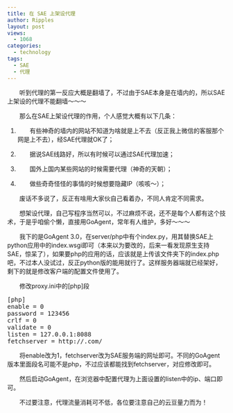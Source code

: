 ```yaml
---
title: 在 SAE 上架设代理
author: Ripples
layout: post
views:
  - 1068
categories:
  - technology
tags:
  - SAE
  - 代理
---
```

<p style="text-indent: 2em;">
  听到代理的第一反应大概是翻墙了，不过由于SAE本身是在墙内的，所以SAE上架设的代理不能翻墙～～～
</p>

<p style="text-indent: 2em;">
  那么在SAE上架设代理的作用，个人感觉大概有以下几条：
</p>

<ol class=" list-paddingleft-2" style="list-style-type: decimal;">
  <li>
    <p style="text-indent: 2em;">
      有些神奇的墙内的网站不知道为啥就是上不去（反正我上微信的客服那个网是上不去），经SAE代理就OK了；
    </p>
  </li>

  <li>
    <p style="text-indent: 2em;">
      据说SAE线路好，所以有时候可以通过SAE代理加速；
    </p>
  </li>

  <li>
    <p style="text-indent: 2em;">
      国外上国内某些网站的时候需要代理（神奇的天朝）；
    </p>
  </li>

  <li>
    <p style="text-indent: 2em;">
      做些奇奇怪怪的事情的时候想要隐藏IP（咳咳～）；
    </p>
  </li>
</ol>

<!--more-->

<p style="text-indent: 2em;">
  废话不多说了，反正有啥用大家伙自己看着办，不同人肯定不同需求。
</p>

<p style="text-indent: 2em;">
  想架设代理，自己写程序当然可以，不过麻烦不说，还不是每个人都有这个技术，于是乎咱偷个懒，直接用GoAgent，常年有人维护，多好～～～
</p>

<p style="text-indent: 2em;">
  我下的是GoAgent 3.0，在server/php中有个index.py，用其替换SAE上python应用中的index.wsgi即可（本来以为要改的，后来一看发现原生支持SAE，惊呆了），如果要php的应用的话，应该就是上传该文件夹下的index.php吧，不过本人没试过，反正python版的能用就行了。这样服务器端就已经架好，剩下的就是修改客户端的配置文件使用了。
</p>

<p style="text-indent: 2em;">
  修改proxy.ini中的[php]段
</p>

<pre class="brush:python;toolbar:false;">[php]    
enable = 0    
password = 123456    
crlf = 0    
validate = 0    
listen = 127.0.0.1:8088    
fetchserver = http://.com/</pre>

<p style="text-indent: 2em;">
  将enable改为1，fetchserver改为SAE服务端的网址即可。不同的GoAgent版本里面段名可能不是php，不过应该都能找到fetchserver，对应修改即可。
</p>

<p style="text-indent: 2em;">
  然后启动GoAgent，在浏览器中配置代理为上面设置的listen中的ip、端口即可。
</p>

<p style="text-indent: 2em;">
  不过要注意，代理流量消耗可不低，各位要注意自己的云豆量力而为！
</p>
